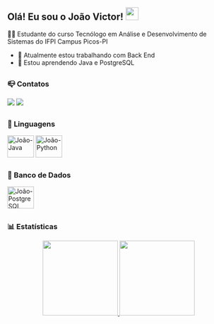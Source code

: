 ## Olá! Eu sou o João Victor! <img src="https://github.com/TheDudeThatCode/TheDudeThatCode/blob/master/Assets/Hi.gif" width="29px">

🧑🏫 Estudante do curso Tecnólogo em Análise e Desenvolvimento de Sistemas do IFPI Campus Picos-PI

- 🔭 Atualmente estou trabalhando com Back End
- 🌱 Estou aprendendo Java e PostgreSQL

##

### 📪 Contatos
<div>
   <a href="mailto:joaovictor.programmer@gmail.com"><img src="https://img.shields.io/badge/Gmail-D14836?style=for-the-badge&logo=gmail&logoColor=white"></a>
   <a href="https://www.linkedin.com/in/jo%C3%A3o-victor-pereira-borges-37288325a/"><img src="https://img.shields.io/badge/LinkedIn-0077B5?style=for-the-badge&logo=linkedin&logoColor=white"></a>
</div>

##

### 💎 Linguagens
<div>
  <img align="center" alt="João-Java" height="50" width="60" src="https://cdn.jsdelivr.net/gh/devicons/devicon/icons/java/java-original-wordmark.svg"/>
  <img align="center" alt="João-Python" height="50" width="60" src="https://cdn.jsdelivr.net/gh/devicons/devicon/icons/python/python-original-wordmark.svg"/>
</div>

##

### 🎲 Banco de Dados
<div>
  <img align="center" alt="João-PostgreSQL" height="50" width="60" src="https://cdn.jsdelivr.net/gh/devicons/devicon/icons/postgresql/postgresql-original-wordmark.svg"/>
</div>

##

### 📊 Estatísticas

<div align="center">
  <a href="https://github.com//JoaoVictor-dev1">
  <img height="170em" src="https://github-readme-stats.vercel.app/api?username=JoaoVictor-dev1&show_icons=true&theme=github_dark&include_all_commits=true&count_private=true"/>
  <img height="170em" src="https://github-readme-stats.vercel.app/api/top-langs/?username=JoaoVictor-dev1&layout=compact&langs_count=16&theme=github_dark"/>
</div>
          

